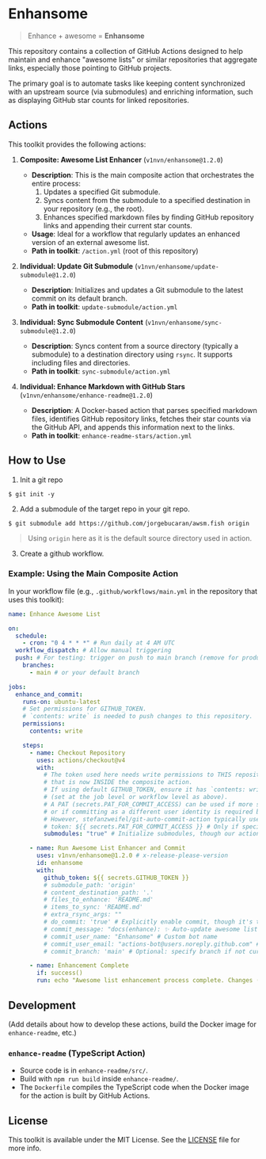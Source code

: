 # Enhansome

> Enhance + awesome = **Enhansome**

This repository contains a collection of GitHub Actions designed to help maintain and enhance "awesome lists" or similar repositories that aggregate links, especially those pointing to GitHub projects.

The primary goal is to automate tasks like keeping content synchronized with an upstream source (via submodules) and enriching information, such as displaying GitHub star counts for linked repositories.

## Actions

This toolkit provides the following actions:

1. **Composite: Awesome List Enhancer** (`v1nvn/enhansome@1.2.0`) <!-- x-release-please-version -->

    - **Description**: This is the main composite action that orchestrates the entire process:
      1. Updates a specified Git submodule.
      2. Syncs content from the submodule to a specified destination in your repository (e.g., the root).
      3. Enhances specified markdown files by finding GitHub repository links and appending their current star counts.
    - **Usage**: Ideal for a workflow that regularly updates an enhanced version of an external awesome list.
    - **Path in toolkit**: `/action.yml` (root of this repository)

2. **Individual: Update Git Submodule** (`v1nvn/enhansome/update-submodule@1.2.0`) <!-- x-release-please-version -->

    - **Description**: Initializes and updates a Git submodule to the latest commit on its default branch.
    - **Path in toolkit**: `update-submodule/action.yml`

3. **Individual: Sync Submodule Content** (`v1nvn/enhansome/sync-submodule@1.2.0`) <!-- x-release-please-version -->

    - **Description**: Syncs content from a source directory (typically a submodule) to a destination directory using `rsync`. It supports including files and directories.
    - **Path in toolkit**: `sync-submodule/action.yml`

4. **Individual: Enhance Markdown with GitHub Stars** (`v1nvn/enhansome/enhance-readme@1.2.0`) <!-- x-release-please-version -->
    - **Description**: A Docker-based action that parses specified markdown files, identifies GitHub repository links, fetches their star counts via the GitHub API, and appends this information next to the links.
    - **Path in toolkit**: `enhance-readme-stars/action.yml`

## How to Use

1. Init a git repo

```shell
$ git init -y
```

2. Add a submodule of the target repo in your git repo.

```shell
$ git submodule add https://github.com/jorgebucaran/awsm.fish origin
```

> Using `origin` here as it is the default source directory used in action.

3. Create a github workflow.

### Example: Using the Main Composite Action

In your workflow file (e.g., `.github/workflows/main.yml` in the repository that uses this toolkit):

```yaml
name: Enhance Awesome List

on:
  schedule:
    - cron: "0 4 * * *" # Run daily at 4 AM UTC
  workflow_dispatch: # Allow manual triggering
  push: # For testing: trigger on push to main branch (remove for production if noisy)
    branches:
      - main # or your default branch

jobs:
  enhance_and_commit:
    runs-on: ubuntu-latest
    # Set permissions for GITHUB_TOKEN.
    # `contents: write` is needed to push changes to this repository.
    permissions:
      contents: write

    steps:
      - name: Checkout Repository
        uses: actions/checkout@v4
        with:
          # The token used here needs write permissions to THIS repository for the commit/push step
          # that is now INSIDE the composite action.
          # If using default GITHUB_TOKEN, ensure it has `contents: write` permission
          # (set at the job level or workflow level as above).
          # A PAT (secrets.PAT_FOR_COMMIT_ACCESS) can be used if more specific permissions are needed
          # or if committing as a different user identity is required by the commit action.
          # However, stefanzweifel/git-auto-commit-action typically uses the GITHUB_TOKEN.
          # token: ${{ secrets.PAT_FOR_COMMIT_ACCESS }} # Only if specific PAT is needed for checkout/commit identity
          submodules: "true" # Initialize submodules, though our action will update 'origin'

      - name: Run Awesome List Enhancer and Commit
        uses: v1nvn/enhansome@1.2.0 # x-release-please-version
        id: enhansome
        with:
          github_token: ${{ secrets.GITHUB_TOKEN }}
          # submodule_path: 'origin'
          # content_destination_path: '.'
          # files_to_enhance: 'README.md'
          # items_to_sync: 'README.md'
          # extra_rsync_args: ""
          # do_commit: 'true' # Explicitly enable commit, though it's the default in the toolkit
          # commit_message: "docs(enhance): ✨ Auto-update awesome list with latest content and star counts"
          # commit_user_name: "Enhansome" # Custom bot name
          # commit_user_email: "actions-bot@users.noreply.github.com" # Standard GitHub Actions bot email
          # commit_branch: 'main' # Optional: specify branch if not current

      - name: Enhancement Complete
        if: success()
        run: echo "Awesome list enhancement process complete. Changes (if any) have been committed by the toolkit."
```

## Development

(Add details about how to develop these actions, build the Docker image for `enhance-readme`, etc.)

### `enhance-readme` (TypeScript Action)

- Source code is in `enhance-readme/src/`.
- Build with `npm run build` inside `enhance-readme/`.
- The `Dockerfile` compiles the TypeScript code when the Docker image for the action is built by GitHub Actions.

## License

This toolkit is available under the MIT License. See the [LICENSE](LICENSE) file for more info.
